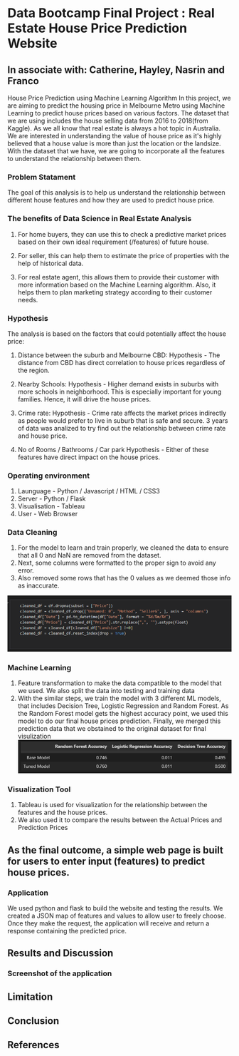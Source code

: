 # Data Bootcamp Final Project : Real Estate House Price Prediction Website
## In associate with: Catherine, Hayley, Nasrin and Franco

House Price Prediction using Machine Learning Algorithm
In this project, we are aiming to predict the housing price in Melbourne Metro using Machine Learning to predict house prices based on various factors. The dataset that we are using includes the house selling data from 2016 to 2018(from Kaggle).
As we all know that real estate is always a hot topic in Australia. We are interested in understanding the value of house price as it's highly believed that a house value is more than just the location or the landsize. With the dataset that we have, we are going to incorporate all the features to understand the relationship between them. 


### Problem Statament
The goal of this analysis is to help us understand the relationship between different house features and how they are used to predict house price.

### The benefits of Data Science in Real Estate Analysis
1. For home buyers, they can use this to check a predictive market prices based on their own ideal requirement (/features) of future house. 

2. For seller, this can help them to estimate the price of properties with the help of historical data. 

3. For real estate agent, this allows them to provide their customer with more information based on the Machine Learning algorithm. Also, it helps them to plan marketing strategy according to their customer needs.

### Hypothesis
The analysis is based on the factors that could potentially affect the house price:
1. Distance between the suburb and Melbourne CBD: 
   Hypothesis - The distance from CBD has direct correlation to house prices regardless of the region. 
	
2. Nearby Schools:
   Hypothesis - Higher demand exists in suburbs with more schools in neighborhood. This is especially important for young families. Hence, it will drive the house prices.

3. Crime rate: 
   Hypothesis - Crime rate affects the market prices indirectly as people would prefer to live in suburb that is safe and secure. 3 years of data was analized to try find out the relationship between crime rate and house price.

4. No of Rooms / Bathrooms / Car park
   Hypothesis - Either of these features have direct impact on the house prices.



### Operating environment
1. Launguage - Python / Javascript / HTML / CSS3
2. Server - Python / Flask
3. Visualisation - Tableau
4. User - Web Browser

### Data Cleaning
1. For the model to learn and train properly, we cleaned the data to ensure that all 0 and NaN are removed from the dataset.
2. Next, some columns were formatted to the proper sign to avoid any error.
3. Also removed some rows that has the 0 values as we deemed those info as inaccurate.

![cleaning image](images/datacleaning.png)

### Machine Learning
1. Feature transformation to make the data compatible to the model that we used. We also split the data into testing and training data
2. With the similar steps, we train the model with 3 different ML models, that includes Decision Tree, Logistic Regression and Random Forest. As the Random Forest model gets the highest accuracy point, we used this model to do our final house prices prediction. Finally, we merged this prediction data that we obstained to the original dataset for final visulization
![comparison image](images/comparison.png)


### Visualization Tool
1. Tableau is used for visualization for the relationship between the features and the house prices. 
2. We also used it to compare the results between the Actual Prices and Prediction Prices

## As the final outcome, a simple web page is built for users to enter input (features) to predict house prices.
### Application
We used python and flask to build the website and testing the results. We created a JSON map of features and values to allow user to freely choose. Once they make the request, the application will receive and return a response containing the predicted price.


## Results and Discussion


### Screenshot of the application



## Limitation




## Conclusion


## References